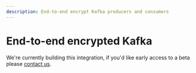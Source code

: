```yaml
---
description: End-to-end encrypt Kafka producers and consumers
---
```


# End-to-end encrypted Kafka

We're currently building this integration, if you'd like early access to a beta please [contact us](https://www.ockam.io/contact/form).
